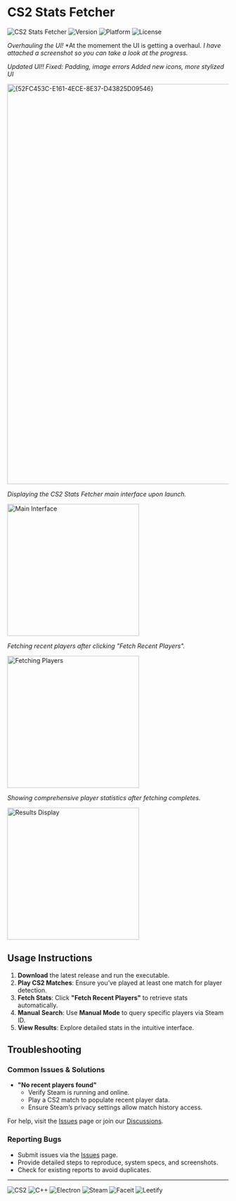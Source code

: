 # CS2 Stats Fetcher

![CS2 Stats Fetcher](https://img.shields.io/badge/CS2-Stats%20Fetcher-orange?style=for-the-badge&logo=steam)
![Version](https://img.shields.io/badge/version-1.1.5-green?style=for-the-badge)
![Platform](https://img.shields.io/badge/platform-Windows-blue?style=for-the-badge&logo=windows)
![License](https://img.shields.io/badge/license-MIT-blue?style=for-the-badge)

*Overhauling the UI!*
*At the momement the UI is getting a overhaul.
*I have attached a screenshot so you can take a look at the progress.*

*Updated UI!!*
*Fixed: Padding, image errors*
*Added new icons, more stylized UI*

<img width="1898" height="909" alt="{52FC453C-E161-4ECE-8E37-D43825D09546}" src="https://github.com/user-attachments/assets/58670b8b-ed62-4d9d-857c-addc8053bcfc" />

*Displaying the CS2 Stats Fetcher main interface upon launch.*

<img src="https://github.com/user-attachments/assets/be8d60b3-b98e-4f32-b0c8-f854c906e4f3" alt="Main Interface" width="300" />

*Fetching recent players after clicking "Fetch Recent Players".*

<img src="https://github.com/user-attachments/assets/70ca1fab-3f68-4fe5-9050-40b11ae87914" alt="Fetching Players" width="300" />

*Showing comprehensive player statistics after fetching completes.*

<img src="https://github.com/user-attachments/assets/c81c0c09-ba61-4891-a4d7-9495291a58da" alt="Results Display" width="300" />

## Usage Instructions
1. **Download** the latest release and run the executable.
2. **Play CS2 Matches**: Ensure you’ve played at least one match for player detection.
3. **Fetch Stats**: Click **"Fetch Recent Players"** to retrieve stats automatically.
4. **Manual Search**: Use **Manual Mode** to query specific players via Steam ID.
5. **View Results**: Explore detailed stats in the intuitive interface.
   
## Troubleshooting

### Common Issues & Solutions
- **"No recent players found"**  
  - Verify Steam is running and online.
  - Play a CS2 match to populate recent player data.
  - Ensure Steam’s privacy settings allow match history access.

For help, visit the [Issues](../../issues) page or join our [Discussions](../../discussions).

### Reporting Bugs
- Submit issues via the [Issues](../../issues) page.
- Provide detailed steps to reproduce, system specs, and screenshots.
- Check for existing reports to avoid duplicates.

---

![CS2](https://img.shields.io/badge/Game-Counter--Strike%202-blue?style=flat-square&logo=steam)
![C++](https://img.shields.io/badge/Backend-C++-blue?style=flat-square&logo=cplusplus)
![Electron](https://img.shields.io/badge/Frontend-Electron-teal?style=flat-square&logo=electron)
![Steam](https://img.shields.io/badge/API-Steam-black?style=flat-square&logo=steam)
![Faceit](https://img.shields.io/badge/API-Faceit-orange?style=flat-square)
![Leetify](https://img.shields.io/badge/API-Leetify-green?style=flat-square)








